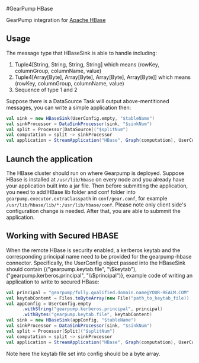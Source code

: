 #GearPump HBase

GearPump integration for [Apache HBase](https://hbase.apache.org)

## Usage

The message type that HBaseSink is able to handle including:

 1. Tuple4[String, String, String, String] which means (rowKey, columnGroup, columnName, value)
 2. Tuple4[Array[Byte], Array[Byte], Array[Byte], Array[Byte]] which means (rowKey, columnGroup, columnName, value)
 3. Sequence of type 1 and 2
  
Suppose there is a DataSource Task will output above-mentitioned messages, you can write a simple application then:

```scala
val sink = new HBaseSink(UserConfig.empty, "$tableName")
val sinkProcessor = DataSinkProcessor(sink, "$sinkNum")
val split = Processor[DataSource]("$splitNum")
val computation = split ~> sinkProcessor
val application = StreamApplication("HBase", Graph(computation), UserConfig.empty)
```

## Launch the application

The HBase cluster should run on where Gearpump is deployed.
Suppose HBase is installed at ```/usr/lib/hbase``` on every node and you already have your application built into a jar file. 
Then before submitting the application, you need to add HBase lib folder and conf folder into ```gearpump.executor.extraClasspath``` in ```conf/gear.conf```, for example ```/usr/lib/hbase/lib/*:/usr/lib/hbase/conf```. 
Please note only client side's configuration change is needed. After that, you are able to submmit the application.
 
## Working with Secured HBASE

When the remote HBase is security enabled, a kerberos keytab and the corresponding principal name need to be
provided for the gearpump-hbase connector. Specifically, the UserConfig object passed into the HBaseSink should contain
{("gearpump.keytab.file", "\\$keytab"), ("gearpump.kerberos.principal", "\\$principal")}, example code of writing an application
to write to secured HBase:

```scala
val principal = "gearpump/fully.qualified.domain.name@YOUR-REALM.COM"
val keytabContent = Files.toByteArray(new File("path_to_keytab_file))
val appConfig = UserConfig.empty
      .withString("gearpump.kerberos.principal", principal)
      .withBytes("gearpump.keytab.file", keytabContent)
val sink = new HBaseSink(appConfig, "$tableName")
val sinkProcessor = DataSinkProcessor(sink, "$sinkNum")
val split = Processor[Split]("$splitNum")
val computation = split ~> sinkProcessor
val application = StreamApplication("HBase", Graph(computation), UserConfig.empty)
```

Note here the keytab file set into config should be a byte array.



